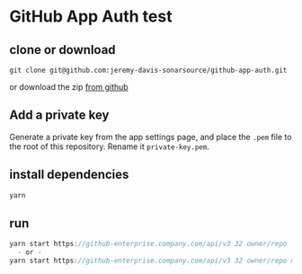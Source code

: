 # GitHub App Auth test

## clone or download
```
git clone git@github.com:jeremy-davis-sonarsource/github-app-auth.git
```
or download the zip [from github](https://github.com/jeremy-davis-sonarsource/github-app-auth)

## Add a private key 
Generate a private key from the app settings page, and place the `.pem` file to the root of this repository. Rename it `private-key.pem`.

## install dependencies

```javascript
yarn
```

## run

```javascript
yarn start https://github-enterprise.company.com/api/v3 32 owner/repo
  - or -
yarn start https://github-enterprise.company.com/api/v3 32 owner/repo main-branch
```